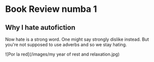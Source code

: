 # Book Review numba 1
## Why I hate autofiction

Now hate is a strong word. One might say strongly dislike instead. But you're not supposed to use adverbs and so we stay hating. 

![Por la red](/images/my year of rest and relaxation.jpg)


